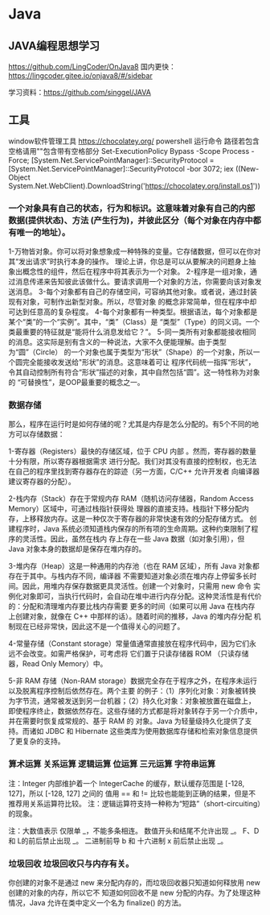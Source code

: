 Java
====================================================================================================

## JAVA编程思想学习
https://github.com/LingCoder/OnJava8
国内更快：https://lingcoder.gitee.io/onjava8/#/sidebar

学习资料：https://github.com/singgel/JAVA

## 工具

window软件管理工具  https://chocolatey.org/ 
powershell 运行命令 路径若包含空格请用""包含带有空格部分
Set-ExecutionPolicy Bypass -Scope Process -Force; [System.Net.ServicePointManager]::SecurityProtocol = [System.Net.ServicePointManager]::SecurityProtocol -bor 3072; iex ((New-Object System.Net.WebClient).DownloadString('https://chocolatey.org/install.ps1')) 

### 一个对象具有自己的状态，行为和标识。这意味着对象有自己的内部数据(提供状态)、方法 (产生行为)，并彼此区分（每个对象在内存中都有唯一的地址）。

1-万物皆对象。你可以将对象想象成一种特殊的变量。它存储数据，但可以在你对其“发出请求”时执行本身的操作。
理论上讲，你总是可以从要解决的问题身上抽象出概念性的组件，然后在程序中将其表示为一个对象。
2-程序是一组对象，通过消息传递来告知彼此该做什么。要请求调用一个对象的方法，你需要向该对象发送消息。
3-每个对象都有自己的存储空间，可容纳其他对象。或者说，通过封装现有对象，可制作出新型对象。所以，尽管对象
的概念非常简单，但在程序中却可达到任意高的复杂程度。
4-每个对象都有一种类型。根据语法，每个对象都是某个“类”的一个“实例”。其中，“类”（Class）是
“类型”（Type）的同义词。一个类最重要的特征就是“能将什么消息发给它？”。
5-同一类所有对象都能接收相同的消息。这实际是别有含义的一种说法，大家不久便能理解。由于类型为“圆”（Circle）
的一个对象也属于类型为“形状”（Shape）的一个对象，所以一个圆完全能接收发送给"形状”的消息。这意味着可让
程序代码统一指挥“形状”，令其自动控制所有符合“形状”描述的对象，其中自然包括“圆”。这一特性称为对象的
“可替换性”，是OOP最重要的概念之一。

### 数据存储

那么，程序在运行时是如何存储的呢？尤其是内存是怎么分配的。有5个不同的地方可以存储数据：

1-寄存器（Registers）最快的存储区域，位于 CPU 内部 。然而，寄存器的数量十分有限，所以寄存器根据需求
进行分配。我们对其没有直接的控制权，也无法在自己的程序里找到寄存器存在的踪迹（另一方面，C/C++ 允许开发者
向编译器建议寄存器的分配）。

2-栈内存（Stack）存在于常规内存 RAM（随机访问存储器，Random Access Memory）区域中，可通过栈指针获得处
理器的直接支持。栈指针下移分配内存，上移释放内存。这是一种仅次于寄存器的非常快速有效的分配存储方式。
创建程序时，Java 系统必须知道栈内保存的所有项的生命周期。这种约束限制了程序的灵活性。因此，虽然在栈内
存上存在一些 Java 数据（如对象引用），但 Java 对象本身的数据却是保存在堆内存的。

3-堆内存（Heap）这是一种通用的内存池（也在 RAM 区域），所有 Java 对象都存在于其中。与栈内存不同，编译器
不需要知道对象必须在堆内存上停留多长时间。因此，用堆内存保存数据更具灵活性。创建一个对象时，只需用 new 命令
实例化对象即可，当执行代码时，会自动在堆中进行内存分配。这种灵活性是有代价的：分配和清理堆内存要比栈内存需要
更多的时间（如果可以用 Java 在栈内存上创建对象，就像在 C++ 中那样的话）。随着时间的推移，Java 的堆内存分配
机制现在已经非常快，因此这不是一个值得关心的问题了。

4-常量存储（Constant storage）常量值通常直接放在程序代码中，因为它们永远不会改变。如需严格保护，可考虑将
它们置于只读存储器 ROM （只读存储器，Read Only Memory）中。

5-非 RAM 存储（Non-RAM storage）数据完全存在于程序之外，在程序未运行以及脱离程序控制后依然存在。两个主要
的例子：（1）序列化对象：对象被转换为字节流，通常被发送到另一台机器；（2）持久化对象：对象被放置在磁盘上，
即使程序终止，数据依然存在。这些存储的方式都是将对象转存于另一个介质中，并在需要时恢复成常规的、基于 RAM 的
对象。Java 为轻量级持久化提供了支持。而诸如 JDBC 和 Hibernate 这些类库为使用数据库存储和检索对象信息提供了更复杂的支持。

### 算术运算  关系运算  逻辑运算  位运算  三元运算   字符串运算
 注：Integer 内部维护着一个 IntegerCache 的缓存，默认缓存范围是 [-128, 127]，所以 [-128, 127] 之间的
 值用 == 和 != 比较也能能到正确的结果，但是不推荐用关系运算符比较。
 注：逻辑运算符支持一种称为“短路”（short-circuiting）的现象。
 
 注：大数值表示
 仅限单 _，不能多条相连。
 数值开头和结尾不允许出现 _。
 F、D 和 L的前后禁止出现 _。
 二进制前导 b 和 十六进制 x 前后禁止出现 _。
 
 ### 垃圾回收  垃圾回收只与内存有关。
 
 你创建的对象不是通过 new 来分配内存的，而垃圾回收器只知道如何释放用 new 创建的对象的内存，所以它不
 知道如何回收不是 new 分配的内存。为了处理这种情况，Java 允许在类中定义一个名为 finalize() 的方法。